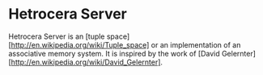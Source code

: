 Hetrocera Server
================

Hetrocera Server is an [tuple space][http://en.wikipedia.org/wiki/Tuple_space] or an implementation of an associative memory system. It is inspired by the work of [David Gelernter][http://en.wikipedia.org/wiki/David_Gelernter].
